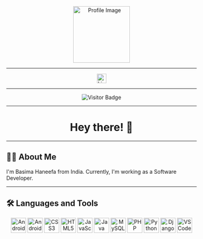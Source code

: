 <div align="center">
  <img src="https://camo.githubusercontent.com/a034f9ccd09e1d5f09cae408937e035d33fb1c616361f53a39bd050ab68d1b67/68747470733a2f2f6d656469612e74656e6f722e636f6d2f53353962506b543070716341414141432f70726f6772616d6d696e672e676966" height="150" alt="Profile Image">
</div>

---

<div align="center">
  <a href="https://www.linkedin.com/in/basima-ph-661599216/" target="_blank">
    <img src="https://img.shields.io/static/v1?message=LinkedIn&logo=linkedin&label=&color=0077B5&logoColor=white&labelColor=&style=for-the-badge" height="25" alt="LinkedIn logo">
  </a>
</div>

---

<div align="center">
  <img src="https://visitor-badge.laobi.icu/badge?page_id=BasimaHaneefa.BasimaHaneefa" alt="Visitor Badge">
</div>

---

<h1 align="center">Hey there! 👋</h1>

---

## 👩‍💻 About Me

I'm Basima Haneefa from India. Currently, I'm working as a Software Developer.

---

## 🛠️ Languages and Tools

<div align="center">
  <img src="https://cdn.jsdelivr.net/gh/devicons/devicon/icons/android/android-original.svg" height="40" alt="Android logo">
  <img src="https://cdn.jsdelivr.net/gh/devicons/devicon/icons/androidstudio/androidstudio-original.svg" height="40" alt="Android Studio logo">
  <img src="https://cdn.jsdelivr.net/gh/devicons/devicon/icons/css3/css3-original.svg" height="40" alt="CSS3 logo">
  <img src="https://cdn.jsdelivr.net/gh/devicons/devicon/icons/html5/html5-original.svg" height="40" alt="HTML5 logo">
  <img src="https://cdn.jsdelivr.net/gh/devicons/devicon/icons/javascript/javascript-original.svg" height="40" alt="JavaScript logo">
  <img src="https://cdn.jsdelivr.net/gh/devicons/devicon/icons/java/java-original.svg" height="40" alt="Java logo">
  <img src="https://cdn.jsdelivr.net/gh/devicons/devicon/icons/mysql/mysql-original.svg" height="40" alt="MySQL logo">
  <img src="https://cdn.jsdelivr.net/gh/devicons/devicon/icons/php/php-original.svg" height="40" alt="PHP logo">
  <img src="https://cdn.jsdelivr.net/gh/devicons/devicon/icons/python/python-original.svg" height="40" alt="Python logo">
  <img src="https://cdn.jsdelivr.net/gh/devicons/devicon/icons/django/django-plain.svg" height="40" alt="Django logo">
  <img src="https://cdn.jsdelivr.net/gh/devicons/devicon/icons/vscode/vscode-original.svg" height="40" alt="VSCode logo">
</div>
